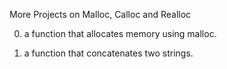 More Projects on Malloc, Calloc and Realloc

0.  a function that allocates memory using malloc.

1.  a function that concatenates two strings.

